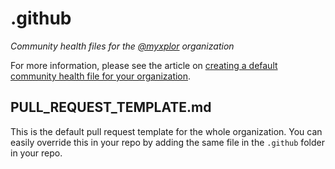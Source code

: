 # .github

*Community health files for the [@myxplor](https://github.com/myxplor) organization*

For more information, please see the article on [creating a default community health file for your organization](https://help.github.com/en/articles/creating-a-default-community-health-file-for-your-organization).

## PULL_REQUEST_TEMPLATE.md

This is the default pull request template for the whole organization. You can easily override this in your repo by adding the same file in the
`.github` folder in your repo.
